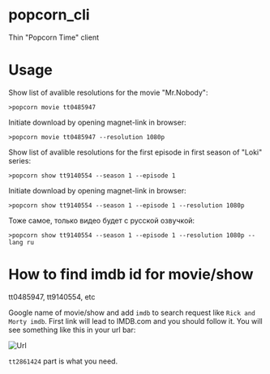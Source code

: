 # popcorn_cli
Thin "Popcorn Time" client

# Usage

Show list of avalible resolutions for the movie "Mr.Nobody":

`>popcorn movie tt0485947`

Initiate download by opening magnet-link in browser:

`>popcorn movie tt0485947 --resolution 1080p`

Show list of avalible resolutions for the first episode in first season of "Loki" series:

`>popcorn show tt9140554 --season 1 --episode 1`

Initiate download by opening magnet-link in browser:

`>popcorn show tt9140554 --season 1 --episode 1 --resolution 1080p`

Тоже самое, только видео будет с русской озвучкой:

`>popcorn show tt9140554 --season 1 --episode 1 --resolution 1080p --lang ru`

# How to find imdb id for movie/show 
tt0485947, tt9140554, etc

Google name of movie/show and add `imdb` to search request like `Rick and Morty imdb`. First link will lead to IMDB.com and you should follow it. 
You will see something like this in your url bar:

![Url](https://i.imgur.com/ZwFmLhW.png)

`tt2861424` part is what you need.
